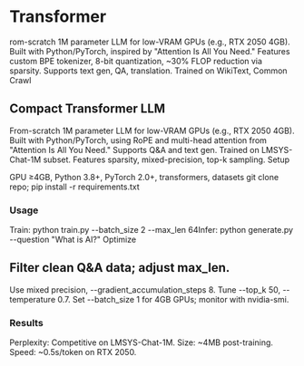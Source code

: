 # Transformer
rom-scratch 1M parameter LLM for low-VRAM GPUs (e.g., RTX 2050 4GB). Built with Python/PyTorch, inspired by "Attention Is All You Need." Features custom BPE tokenizer, 8-bit quantization, ~30% FLOP reduction via sparsity. Supports text gen, QA, translation. Trained on WikiText, Common Crawl

## Compact Transformer LLM
From-scratch 1M parameter LLM for low-VRAM GPUs (e.g., RTX 2050 4GB). Built with Python/PyTorch, using RoPE and multi-head attention from "Attention Is All You Need." Supports Q&A and text gen. Trained on LMSYS-Chat-1M subset. Features sparsity, mixed-precision, top-k sampling.
Setup

GPU ≥4GB, Python 3.8+, PyTorch 2.0+, transformers, datasets
git clone repo; pip install -r requirements.txt

### Usage
Train: python train.py --batch_size 2 --max_len 64Infer: python generate.py --question "What is AI?"
Optimize

## Filter clean Q&A data; adjust max_len.
Use mixed precision, --gradient_accumulation_steps 8.
Tune --top_k 50, --temperature 0.7.
Set --batch_size 1 for 4GB GPUs; monitor with nvidia-smi.

### Results

Perplexity: Competitive on LMSYS-Chat-1M.
Size: ~4MB post-training.
Speed: ~0.5s/token on RTX 2050.

